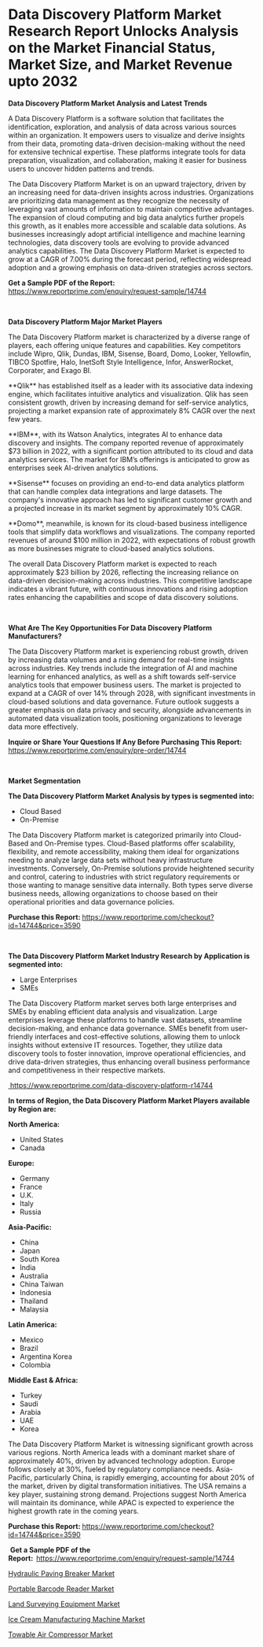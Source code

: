 <p><h1>Data Discovery Platform Market Research Report Unlocks Analysis on the Market Financial Status, Market Size, and Market Revenue upto 2032</h1></p><p><strong>Data Discovery Platform Market Analysis and Latest Trends</strong></p>
<p><p>A Data Discovery Platform is a software solution that facilitates the identification, exploration, and analysis of data across various sources within an organization. It empowers users to visualize and derive insights from their data, promoting data-driven decision-making without the need for extensive technical expertise. These platforms integrate tools for data preparation, visualization, and collaboration, making it easier for business users to uncover hidden patterns and trends.</p><p>The Data Discovery Platform Market is on an upward trajectory, driven by an increasing need for data-driven insights across industries. Organizations are prioritizing data management as they recognize the necessity of leveraging vast amounts of information to maintain competitive advantages. The expansion of cloud computing and big data analytics further propels this growth, as it enables more accessible and scalable data solutions. As businesses increasingly adopt artificial intelligence and machine learning technologies, data discovery tools are evolving to provide advanced analytics capabilities. The Data Discovery Platform Market is expected to grow at a CAGR of 7.00% during the forecast period, reflecting widespread adoption and a growing emphasis on data-driven strategies across sectors.</p></p>
<p><strong>Get a Sample PDF of the Report:&nbsp;</strong> <a href="https://www.reportprime.com/enquiry/request-sample/14744?utm_campaign=3575&utm_medium=2&utm_source=Github&utm_content=ia&utm_term=20032025&utm_id=data-discovery-platform">https://www.reportprime.com/enquiry/request-sample/14744</a></p>
<p>&nbsp;</p>
<p><strong>Data Discovery Platform Major Market Players</strong></p>
<p><p>The Data Discovery Platform market is characterized by a diverse range of players, each offering unique features and capabilities. Key competitors include Wipro, Qlik, Dundas, IBM, Sisense, Board, Domo, Looker, Yellowfin, TIBCO Spotfire, Halo, InetSoft Style Intelligence, Infor, AnswerRocket, Corporater, and Exago BI.</p><p>**Qlik** has established itself as a leader with its associative data indexing engine, which facilitates intuitive analytics and visualization. Qlik has seen consistent growth, driven by increasing demand for self-service analytics, projecting a market expansion rate of approximately 8% CAGR over the next few years.</p><p>**IBM**, with its Watson Analytics, integrates AI to enhance data discovery and insights. The company reported revenue of approximately $73 billion in 2022, with a significant portion attributed to its cloud and data analytics services. The market for IBM’s offerings is anticipated to grow as enterprises seek AI-driven analytics solutions.</p><p>**Sisense** focuses on providing an end-to-end data analytics platform that can handle complex data integrations and large datasets. The company's innovative approach has led to significant customer growth and a projected increase in its market segment by approximately 10% CAGR.</p><p>**Domo**, meanwhile, is known for its cloud-based business intelligence tools that simplify data workflows and visualizations. The company reported revenues of around $100 million in 2022, with expectations of robust growth as more businesses migrate to cloud-based analytics solutions.</p><p>The overall Data Discovery Platform market is expected to reach approximately $23 billion by 2026, reflecting the increasing reliance on data-driven decision-making across industries. This competitive landscape indicates a vibrant future, with continuous innovations and rising adoption rates enhancing the capabilities and scope of data discovery solutions.</p></p>
<p>&nbsp;</p>
<p><strong>What Are The Key Opportunities For Data Discovery Platform Manufacturers?</strong></p>
<p><p>The Data Discovery Platform market is experiencing robust growth, driven by increasing data volumes and a rising demand for real-time insights across industries. Key trends include the integration of AI and machine learning for enhanced analytics, as well as a shift towards self-service analytics tools that empower business users. The market is projected to expand at a CAGR of over 14% through 2028, with significant investments in cloud-based solutions and data governance. Future outlook suggests a greater emphasis on data privacy and security, alongside advancements in automated data visualization tools, positioning organizations to leverage data more effectively.</p></p>
<p><strong>Inquire or Share Your Questions If Any Before Purchasing This Report:</strong> <a href="https://www.reportprime.com/enquiry/pre-order/14744?utm_campaign=3575&utm_medium=2&utm_source=Github&utm_content=ia&utm_term=20032025&utm_id=data-discovery-platform">https://www.reportprime.com/enquiry/pre-order/14744</a></p>
<p>&nbsp;</p>
<p><strong>Market Segmentation</strong></p>
<p><strong>The Data Discovery Platform Market Analysis by types is segmented into:</strong></p>
<p><ul><li>Cloud Based</li><li>On-Premise</li></ul></p>
<p><p>The Data Discovery Platform market is categorized primarily into Cloud-Based and On-Premise types. Cloud-Based platforms offer scalability, flexibility, and remote accessibility, making them ideal for organizations needing to analyze large data sets without heavy infrastructure investments. Conversely, On-Premise solutions provide heightened security and control, catering to industries with strict regulatory requirements or those wanting to manage sensitive data internally. Both types serve diverse business needs, allowing organizations to choose based on their operational priorities and data governance policies.</p></p>
<p><strong>Purchase this Report:&nbsp;</strong><a href="https://www.reportprime.com/checkout?id=14744&price=3590&utm_campaign=3575&utm_medium=2&utm_source=Github&utm_content=ia&utm_term=20032025&utm_id=data-discovery-platform">https://www.reportprime.com/checkout?id=14744&price=3590</a></p>
<p>&nbsp;</p>
<p><strong>The Data Discovery Platform Market Industry Research by Application is segmented into:</strong></p>
<p><ul><li>Large Enterprises</li><li>SMEs</li></ul></p>
<p><p>The Data Discovery Platform market serves both large enterprises and SMEs by enabling efficient data analysis and visualization. Large enterprises leverage these platforms to handle vast datasets, streamline decision-making, and enhance data governance. SMEs benefit from user-friendly interfaces and cost-effective solutions, allowing them to unlock insights without extensive IT resources. Together, they utilize data discovery tools to foster innovation, improve operational efficiencies, and drive data-driven strategies, thus enhancing overall business performance and competitiveness in their respective markets.</p></p>
<p><a href="https://www.reportprime.com/data-discovery-platform-r14744?utm_campaign=3575&utm_medium=2&utm_source=Github&utm_content=ia&utm_term=20032025&utm_id=data-discovery-platform">&nbsp;https://www.reportprime.com/data-discovery-platform-r14744</a></p>
<p><strong>In terms of Region, the Data Discovery Platform Market Players available by Region are:</strong></p>
<p>
    <p> <strong> North America: </strong>
        <ul>
            <li>United States</li>
            <li>Canada</li>
        </ul>
        </p> 
    <p> <strong> Europe: </strong>
        <ul>
            <li>Germany</li>
            <li>France</li>
            <li>U.K.</li>
            <li>Italy</li>
            <li>Russia</li>
        </ul>
        </p> 
    <p> <strong> Asia-Pacific: </strong>
        <ul>
            <li>China</li>
            <li>Japan</li>
            <li>South Korea</li>
            <li>India</li>
            <li>Australia</li>
            <li>China Taiwan</li>
            <li>Indonesia</li>
            <li>Thailand</li>
            <li>Malaysia</li>
        </ul>
        </p> 
    <p> <strong> Latin America: </strong>
        <ul>
            <li>Mexico</li>
            <li>Brazil</li>
            <li>Argentina Korea</li>
            <li>Colombia</li>
        </ul>
        </p> 
    <p> <strong> Middle East & Africa: </strong>
        <ul>
            <li>Turkey</li>
            <li>Saudi</li>
            <li>Arabia</li>
            <li>UAE</li>
            <li>Korea</li>
        </ul>
    </p>
    </p>
<p><p>The Data Discovery Platform Market is witnessing significant growth across various regions. North America leads with a dominant market share of approximately 40%, driven by advanced technology adoption. Europe follows closely at 30%, fueled by regulatory compliance needs. Asia-Pacific, particularly China, is rapidly emerging, accounting for about 20% of the market, driven by digital transformation initiatives. The USA remains a key player, sustaining strong demand. Projections suggest North America will maintain its dominance, while APAC is expected to experience the highest growth rate in the coming years.</p></p>
<p><strong>Purchase this Report: </strong><a href="https://www.reportprime.com/checkout?id=14744&price=3590&utm_campaign=3575&utm_medium=2&utm_source=Github&utm_content=ia&utm_term=20032025&utm_id=data-discovery-platform">https://www.reportprime.com/checkout?id=14744&price=3590</a></p>
<p>&nbsp;<strong>Get a Sample PDF of the Report:&nbsp;&nbsp;</strong><a href="https://www.reportprime.com/enquiry/request-sample/14744?utm_campaign=3575&utm_medium=2&utm_source=Github&utm_content=ia&utm_term=20032025&utm_id=data-discovery-platform">https://www.reportprime.com/enquiry/request-sample/14744</a></p>
<p><strong></strong></p>
<p><p><a href="https://www.linkedin.com/pulse/hydraulic-paving-breaker-market-segmentation-geographical-regions-en4de?utm_campaign=3575&utm_medium=2&utm_source=Github&utm_content=ia&utm_term=20032025&utm_id=data-discovery-platform">Hydraulic Paving Breaker Market</a></p><p><a href="https://www.linkedin.com/pulse/strong-growth-anticipated-global-portable-barcode-reader-u97be?utm_campaign=3575&utm_medium=2&utm_source=Github&utm_content=ia&utm_term=20032025&utm_id=data-discovery-platform">Portable Barcode Reader Market</a></p><p><a href="https://www.linkedin.com/pulse/land-surveying-equipment-market-ecosystem-competitive-landscape-vddle?utm_campaign=3575&utm_medium=2&utm_source=Github&utm_content=ia&utm_term=20032025&utm_id=data-discovery-platform">Land Surveying Equipment Market</a></p><p><a href="https://www.linkedin.com/pulse/ice-cream-manufacturing-machine-market-metrics-like-size-u4whe?utm_campaign=3575&utm_medium=2&utm_source=Github&utm_content=ia&utm_term=20032025&utm_id=data-discovery-platform">Ice Cream Manufacturing Machine Market</a></p><p><a href="https://www.linkedin.com/pulse/towable-air-compressor-market-size-set-accelerate-impressive-cxt9e?utm_campaign=3575&utm_medium=2&utm_source=Github&utm_content=ia&utm_term=20032025&utm_id=data-discovery-platform">Towable Air Compressor Market</a></p></p>
